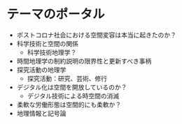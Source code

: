 # テーマのポータル

- ポストコロナ社会における空間変容は本当に起きたのか？
- 科学技術と空間の関係
  - 科学技術地理学？
- 時間地理学の制約説明の限界性と更新すべき事柄
- 探究活動の地理学
  - 探究活動：研究、芸術、修行
- デジタル化は空間を開放しているのか？
  - デジタル技術による時空間の消滅
- 柔軟な労働形態は空間的にも柔軟か？
- 地理情報と記号論

